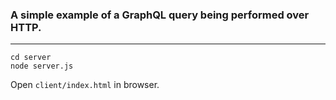 ### A simple example of a GraphQL query being performed over HTTP.

---

```
cd server
node server.js
```

Open `client/index.html` in browser.